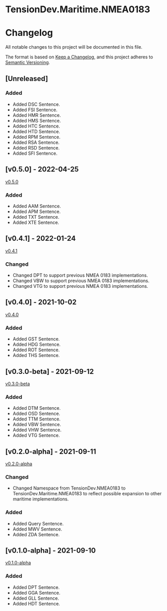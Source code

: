 # TensionDev.Maritime.NMEA0183

# Changelog
All notable changes to this project will be documented in this file.

The format is based on [Keep a Changelog](https://keepachangelog.com/en/1.0.0/),
and this project adheres to [Semantic Versioning](https://semver.org/spec/v2.0.0.html).

## [Unreleased]

### Added
- Added DSC Sentence.
- Added FSI Sentence.
- Added HMR Sentence.
- Added HMS Sentence.
- Added HTC Sentence.
- Added HTD Sentence.
- Added RPM Sentence.
- Added RSA Sentence.
- Added RSD Sentence.
- Added SFI Sentence.


## [v0.5.0] - 2022-04-25
[v0.5.0](https://github.com/TensionDev/NMEA0183/releases/tag/v0.5.0)

### Added
- Added AAM Sentence.
- Added APM Sentence.
- Added TXT Sentence.
- Added XTE Sentence.


## [v0.4.1] - 2022-01-24
[v0.4.1](https://github.com/TensionDev/NMEA0183/releases/tag/v0.4.1)

### Changed
- Changed DPT to support previous NMEA 0183 implementations.
- Changed VBW to support previous NMEA 0183 implementations.
- Changed VTG to support previous NMEA 0183 implementations.


## [v0.4.0] - 2021-10-02
[v0.4.0](https://github.com/TensionDev/NMEA0183/releases/tag/v0.4.0)

### Added
- Added GST Sentence.
- Added HDG Sentence.
- Added ROT Sentence.
- Added THS Sentence.

## [v0.3.0-beta] - 2021-09-12
[v0.3.0-beta](https://github.com/TensionDev/NMEA0183/releases/tag/v0.3.0-beta)

### Added
- Added DTM Sentence.
- Added OSD Sentence.
- Added TTM Sentence.
- Added VBW Sentence.
- Added VHW Sentence.
- Added VTG Sentence.


## [v0.2.0-alpha] - 2021-09-11
[v0.2.0-alpha](https://github.com/TensionDev/NMEA0183/releases/tag/v0.2.0-alpha)

### Changed
- Changed Namespace from TensionDev.NMEA0183 to TensionDev.Maritime.NMEA0183 to reflect possible expansion to other maritime implementations.

### Added
- Added Query Sentence.
- Added MWV Sentence.
- Added ZDA Sentence.


## [v0.1.0-alpha] - 2021-09-10
[v0.1.0-alpha](https://github.com/TensionDev/NMEA0183/releases/tag/v0.1.0-alpha)

### Added
- Added DPT Sentence.
- Added GGA Sentence.
- Added GLL Sentence.
- Added HDT Sentence.